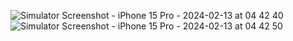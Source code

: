 ![Simulator Screenshot - iPhone 15 Pro - 2024-02-13 at 04 42 40](https://github.com/Muhammetsaman/War-Card-Game/assets/134100718/4a6d5e41-dd95-4c75-84ee-7cd4fbbe2aec) ![Simulator Screenshot - iPhone 15 Pro - 2024-02-13 at 04 42 50](https://github.com/Muhammetsaman/War-Card-Game/assets/134100718/e1f2dd4b-9104-4db8-9e01-60f376978f81)
